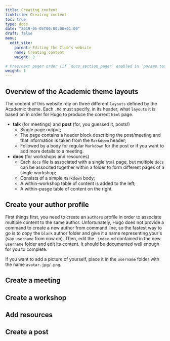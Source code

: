 ```yaml
---
title: Creating content
linktitle: Creating content
toc: true
type: docs
date: "2019-05-05T00:00:00+01:00"
draft: false
menu:
  edit_site:
    parent: Editing the Club's website
    name: Creating content
    weight: 3

# Prev/next pager order (if `docs_section_pager` enabled in `params.toml`)
weight: 1
---
```


## Overview of the Academic theme layouts

The content of this website rely on three different `layouts` defined by the Academic theme. Each `.Md` must specify, in its header, what `layouts` it is based on in order for Hugo to produce the correct `html` page.

- **talk** (for meetings) and **post** (for, you guessed it, posts!)
  - Single page output;
  - The page contains a header block describing the post/meeting and that information is taken from the `Markdown` header;
  - Followed by a body for regular `Markdown` for the post or if you want to add more details to a meeting.
- **docs** (for workshops and resources)
  - Each `docs` file is associated with a single `html` page, but multiple `docs` can be associted together within a folder to form different pages of a single workshop;
  - Consists of a simple `Markdown` body;
  - A within-workshop table of content is added to the left;
  - A within-pasge table of content on the right.


## Create your author profile

First things first, you need to create an `authors` profile in order to associate multiple content to the same author. Unfortunately, Hugo does not provide a command to create a new author from command line, so the fastest way to go is to copy the `blank` author folder and give it a name representing your's (say `username` from now on). Then, edit the `_index.md` contained in the new `username` folder and edit its content. It should be documented well enough for you to complete.

If you want to add a picture of yourself, place it in the `username` folder with the name `avatar.jpg/.png`.

## Create a meeting

## Create a workshop

## Add resources

## Create a post



